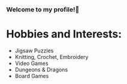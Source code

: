 ### Welcome to my profile!👋

# Hobbies and Interests:

- Jigsaw Puzzles
- Knitting, Crochet, Embroidery
- Video Games
- Dungeons & Dragons
- Board Games

